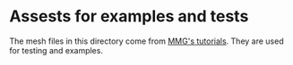 # Assests for examples and tests

The mesh files in this directory come from [MMG's tutorials](http://www.mmgtools.org/). They are used for testing and examples.
